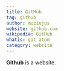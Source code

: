 ```yaml
---
title: GitHub
tag: github
author: muziejus
website: github.com
wikipedia: GitHub
whatis: git atom
category: website
---
```


**Github** is a website.
